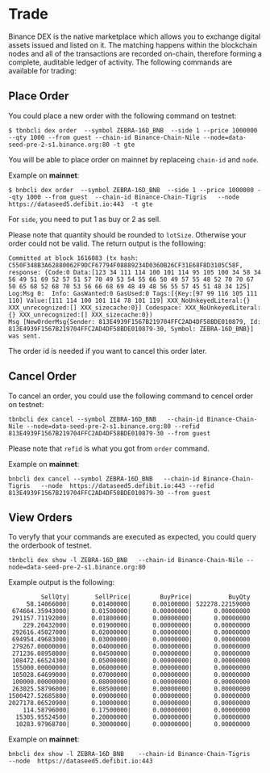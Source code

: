 # Trade

Binance DEX is the native marketplace which allows you to exchange digital assets issued and listed on it. The matching happens within the blockchain nodes and all of the transactions are recorded on-chain, therefore forming a complete, auditable ledger of activity. The following commands are available for trading:

## Place Order
You could place a new order with the following command on testnet:

```
$ tbnbcli dex order  --symbol ZEBRA-16D_BNB  --side 1 --price 1000000 --qty 1000 --from guest --chain-id Binance-Chain-Nile --node=data-seed-pre-2-s1.binance.org:80 -t gte
```

You will be able to place order on mainnet by replaceing `chain-id` and `node`.

Example on **mainnet**:

```
$ bnbcli dex order  --symbol ZEBRA-16D_BNB  --side 1 --price 1000000 --qty 1000 --from guest  --chain-id Binance-Chain-Tigris   --node  https://dataseed5.defibit.io:443  -t gte
```

For `side`, you need to put 1 as buy or 2 as sell.

Please note that quantity should be rounded to `lotSize`. Otherwise your order could not be valid. 
The return output is the folllowing:

```
Committed at block 1616083 (tx hash: C550F348B3A62880062F9DCF67794F08889234D0360B26CF31E68F8D3105C58F, response: {Code:0 Data:[123 34 111 114 100 101 114 95 105 100 34 58 34 56 49 51 69 52 57 51 57 70 49 53 54 55 66 50 49 57 55 48 52 70 70 67 50 65 68 52 68 70 53 56 66 68 69 48 49 48 56 55 57 45 51 48 34 125] Log:Msg 0:  Info: GasWanted:0 GasUsed:0 Tags:[{Key:[97 99 116 105 111 110] Value:[111 114 100 101 114 78 101 119] XXX_NoUnkeyedLiteral:{} XXX_unrecognized:[] XXX_sizecache:0}] Codespace: XXX_NoUnkeyedLiteral:{} XXX_unrecognized:[] XXX_sizecache:0})
Msg [NewOrderMsg{Sender: 813E4939F1567B219704FFC2AD4DF58BDE010879, Id: 813E4939F1567B219704FFC2AD4DF58BDE010879-30, Symbol: ZEBRA-16D_BNB}] was sent.
```
The order id is needed if you want to cancel this order later.

## Cancel Order
To cancel an order, you could use the following command to cencel order on testnet:

```
tbnbcli dex cancel --symbol ZEBRA-16D_BNB   --chain-id Binance-Chain-Nile --node=data-seed-pre-2-s1.binance.org:80 --refid  813E4939F1567B219704FFC2AD4DF58BDE010879-30 --from guest
```
Please note that `refid` is what you got from `order` command. 

Example on **mainnet**:

```
bnbcli dex cancel --symbol ZEBRA-16D_BNB   --chain-id Binance-Chain-Tigris   --node  https://dataseed5.defibit.io:443 --refid  813E4939F1567B219704FFC2AD4DF58BDE010879-30 --from guest
```

## View Orders

To veryfy that your commands are executed as expected, you could query the orderbook of testnet. 

```
tbnbcli dex show -l ZEBRA-16D_BNB   --chain-id Binance-Chain-Nile --node=data-seed-pre-2-s1.binance.org:80
```
Example output is the following:
```
         SellQty|       SellPrice|        BuyPrice|          BuyQty
     58.14066000|      0.01400000|      0.00100000| 522278.22159000
 674664.35943000|      0.01500000|      0.00000000|      0.00000000
 291157.71192000|      0.01800000|      0.00000000|      0.00000000
    229.20432000|      0.01900000|      0.00000000|      0.00000000
 292616.45027000|      0.02000000|      0.00000000|      0.00000000
 694954.49683000|      0.03000000|      0.00000000|      0.00000000
 279267.00000000|      0.04000000|      0.00000000|      0.00000000
 271236.08958000|      0.04500000|      0.00000000|      0.00000000
 108472.66524300|      0.05000000|      0.00000000|      0.00000000
 155000.00000000|      0.06000000|      0.00000000|      0.00000000
 105028.64699000|      0.07000000|      0.00000000|      0.00000000
 100000.00000000|      0.08000000|      0.00000000|      0.00000000
 263025.58796000|      0.08500000|      0.00000000|      0.00000000
1500427.52685800|      0.09000000|      0.00000000|      0.00000000
2027178.06520900|      0.10000000|      0.00000000|      0.00000000
    114.58796000|      0.17500000|      0.00000000|      0.00000000
  15305.95524500|      0.20000000|      0.00000000|      0.00000000
  10283.97968700|      0.30000000|      0.00000000|      0.00000000
```

Example on **mainnet**:

```
bnbcli dex show -l ZEBRA-16D_BNB    --chain-id Binance-Chain-Tigris   --node  https://dataseed5.defibit.io:443
```